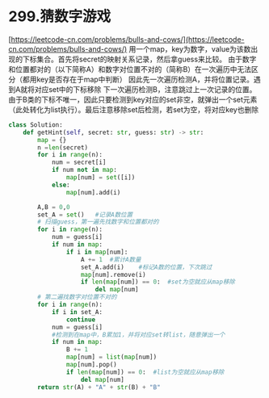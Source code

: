 # 299.猜数字游戏

[https://leetcode-cn.com/problems/bulls-and-cows/](https://leetcode-cn.com/problems/bulls-and-cows/)
用一个map，key为数字，value为该数出现的下标集合。首先将secret的映射关系记录，然后拿guess来比较。
由于数字和位置都对的（以下简称A）和数字对位置不对的（简称B）在一次遍历中无法区分（都用key是否存在于map中判断）
因此先一次遍历检测A，并将位置记录。遇到A就将对应set中的下标移除
下一次遍历检测B，注意跳过上一次记录的位置。由于B类的下标不唯一，因此只要检测到key对应的set非空，就弹出一个set元素（此处转化为list执行）。最后注意移除set后检测，若set为空，将对应key也删除


```python
class Solution:
    def getHint(self, secret: str, guess: str) -> str:
        map = {}
        n =len(secret)
        for i in range(n):
            num = secret[i]
            if num not in map:
                map[num] = set([i])
            else:
                map[num].add(i)

        A,B = 0,0
        set_A = set()	#记录A数位置
        # 扫描guess，第一遍先找数字和位置都对的
        for i in range(n):
            num = guess[i]
            if num in map:
                if i in map[num]:
                    A += 1  #累计A数量
                    set_A.add(i)    #标记A数的位置，下次跳过
                    map[num].remove(i)
                    if len(map[num]) == 0:  #set为空就应从map移除
                        del map[num]
        # 第二遍找数字对位置不对的
        for i in range(n):
            if i in set_A:
                continue
            num = guess[i]
            #检测到在map中，B累加1，并将对应set转list，随意弹出一个
            if num in map:	
                B += 1
                map[num] = list(map[num])
                map[num].pop()
                if len(map[num]) == 0:  #list为空就应从map移除
                    del map[num]
        return str(A) + "A" + str(B) + "B"
```